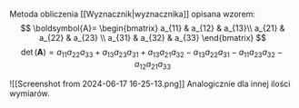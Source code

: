 Metoda obliczenia [[Wyznacznik|wyznacznika]] opisana wzorem:
$$
\boldsymbol{A}=
\begin{bmatrix} 
a_{11} & a_{12} & a_{13}\\
a_{21} & a_{22} & a_{23} \\
a_{31} & a_{32} & a_{33}
\end{bmatrix}
$$
$$
\det(\boldsymbol{A})=
a_{11}a_{22}a_{33}+
a_{13}a_{23}a_{31}+
a_{13}a_{21}a_{32}-
a_{13}a_{22}a_{31}-
a_{11}a_{23}a_{32}-
a_{12}a_{21}a_{33}
$$

![[Screenshot from 2024-06-17 16-25-13.png]]
Analogicznie dla innej ilości wymiarów.
